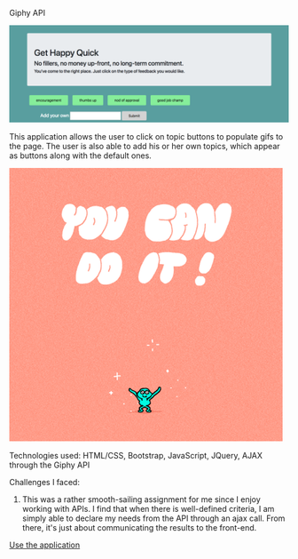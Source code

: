 Giphy API

![alt text](assets/images/giphy1.png)

This application allows the user to click on topic buttons to populate gifs to the page. The user is also able to add his or her own topics, which appear as buttons along with the default ones.

![alt text](assets/images/giphy2.png)

Technologies used: HTML/CSS, Bootstrap, JavaScript, JQuery, AJAX through the Giphy API

Challenges I faced:

1. This was a rather smooth-sailing assignment for me since I enjoy working with APIs. I find that when there is well-defined criteria, I am simply able to declare my needs from the API through an ajax call. From there, it's just about communicating the results to the front-end. 

[Use the application](https://falondarville.github.io/giphyAPI/)
